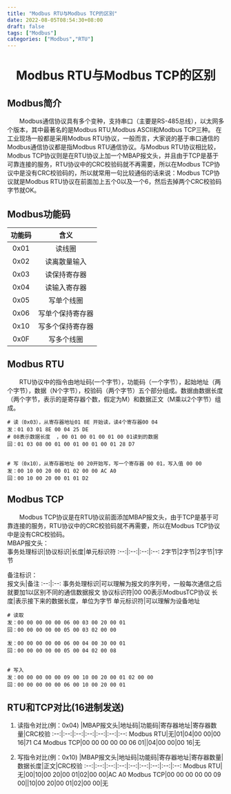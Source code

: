 ```yaml
---
title: "Modbus RTU与Modbus TCP的区别"
date: 2022-08-05T08:54:30+08:00
draft: false
tags: ["Modbus"]
categories: ["Modbus","RTU"]
---
```

# <center>Modbus RTU与Modbus TCP的区别</center>
## Modbus简介    
&emsp;&emsp;Modbus通信协议具有多个变种，支持串口（主要是RS-485总线），以太网多个版本，其中最著名的是Modbus RTU,Modbus ASCII和Modbus TCP三种。
在工业现场一般都是采用Modbus RTU协议，一般而言，大家说的基于串口通信的Modbus通信协议都是指Modbus RTU通信协议。与Modbus RTU协议相比较，Modbus TCP协议则是在RTU协议上加一个MBAP报文头，并且由于TCP是基于可靠连接的服务，RTU协议中的CRC校验码就不再需要，所以在Modbus TCP协议中是没有CRC校验码的，所以就常用一句比较通俗的话来说：Modbus TCP协议就是Modbus RTU协议在前面加上五个0以及一个6，然后去掉两个CRC校验码字节就OK。

## Modbus功能码  
功能码|含义
:--:|:--:
0x01|读线圈
0x02|读离散量输入
0x03|读保持寄存器
0x04|读输入寄存器
0x05|写单个线圈
0x06|写单个保持寄存器
0x10|写多个保持寄存器
0x0F|写多个线圈


## Modbus RTU
&emsp;&emsp;RTU协议中的指令由地址码(一个字节），功能码（一个字节），起始地址（两个字节），数据（N个字节），校验码（两个字节）五个部分组成。数据由数据长度（两个字节，表示的是寄存器个数，假定为M）和数据正文（M乘以2个字节）组成。
````
# 读（0x03），从寄存器地址01 8E 开始读，读4个寄存器00 04
发：01 03 01 8E 00 04 25 DE  
# 08表示数据长度  ，00 01 00 01 00 01 00 01读到的数据
回：01 03 08 00 01 00 01 00 01 00 01 28 D7 

 
# 写（0x10），从寄存器地址 00 20开始写，写一个寄存器 00 01，写入值 00 00
发：00 10 00 20 00 01 02 00 00 AC A0
回：00 10 00 20 00 01 01 D2

````

## Modbus TCP
&emsp;&emsp;Modbus TCP协议是在RTU协议前面添加MBAP报文头，由于TCP是基于可靠连接的服务，RTU协议中的CRC校验码就不再需要，所以在Modbus TCP协议中是没有CRC校验码。  
MBAP报文头：  
事务处理标识|协议标识|长度|单元标识符
:--:|:--:|:--:|:--:
2字节|2字节|2字节|1字节
  
备注标识：  
报文头|备注
:--:|:--:
事务处理标识|可以理解为报文的序列号，一般每次通信之后就要加1以区别不同的通信数据报文
协议标识符|00 00表示ModbusTCP协议
长度|表示接下来的数据长度，单位为字节
单元标识符|可以理解为设备地址

````
# 读取
发：00 00 00 00 00 06 00 03 00 20 00 01 
回：00 00 00 00 00 05 00 03 02 00 00 

发：00 00 00 00 00 06 00 04 00 30 00 01
回：00 00 00 00 00 05 00 04 02 00 08 

 
# 写入
发：00 00 00 00 00 09 00 10 00 20 00 01 02 00 00
回：00 00 00 00 00 06 00 10 00 20 00 01
````


## RTU和TCP对比(16进制发送)
1. 读指令对比(例：0x04)
|MBAP报文头|地址码|功能码|寄存器地址|寄存器数量|CRC校验
:--:|:--:|:--:|:--:|:--:|:--:|:--:
Modbus RTU|无|01|04|00 00|00 16|71 C4
Modbus TCP|00 00 00 00 00 06 01||04|00 00|00 16|无

2. 写指令对比(例：0x10)
|MBAP报文头|地址码|功能码|寄存器地址|寄存器数量|数据长度|正文|CRC校验
:--:|:--:|:--:|:--:|:--:|:--:|:--:|:--:|:--:
Modbus RTU|无|00|10|00 20|00 01|02|00 00|AC A0
Modbus TCP|00 00 00 00 00 09 00||10|00 20|00 01|02|00 00|无
